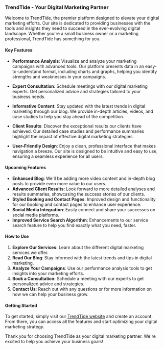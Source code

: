 ### TrendTide - Your Digital Marketing Partner

Welcome to TrendTide, the premier platform designed to elevate your digital marketing efforts. Our site is dedicated to providing businesses with the tools and insights they need to succeed in the ever-evolving digital landscape. Whether you're a small business owner or a marketing professional, TrendTide has something for you.

#### Key Features

- **Performance Analysis**: Visualize and analyze your marketing campaigns with advanced tools. Our platform presents data in an easy-to-understand format, including charts and graphs, helping you identify strengths and weaknesses in your campaigns.

- **Expert Consultation**: Schedule meetings with our digital marketing experts. Get personalized advice and strategies tailored to your business needs.

- **Informative Content**: Stay updated with the latest trends in digital marketing through our blog. We provide in-depth articles, videos, and case studies to help you stay ahead of the competition.

- **Client Results**: Discover the exceptional results our clients have achieved. Our detailed case studies and performance summaries highlight the impact of effective digital marketing strategies.

- **User-Friendly Design**: Enjoy a clean, professional interface that makes navigation a breeze. Our site is designed to be intuitive and easy to use, ensuring a seamless experience for all users.

#### Upcoming Features

- **Enhanced Blog**: We'll be adding more video content and in-depth blog posts to provide even more value to our users.
- **Advanced Client Results**: Look forward to more detailed analyses and results summaries, showcasing the success stories of our clients.
- **Styled Booking and Contact Pages**: Improved design and functionality for our booking and contact pages to enhance user experience.
- **Social Media Integration**: Easily connect and share your successes on social media platforms.
- **Improved Service Search Algorithm**: Enhancements to our service search feature to help you find exactly what you need, faster.

#### How to Use

1. **Explore Our Services**: Learn about the different digital marketing services we offer.
2. **Read Our Blog**: Stay informed with the latest trends and tips in digital marketing.
3. **Analyze Your Campaigns**: Use our performance analysis tools to get insights into your marketing efforts.
4. **Book a Consultation**: Schedule a meeting with our experts to get personalized advice and strategies.
5. **Contact Us**: Reach out with any questions or for more information on how we can help your business grow.

#### Getting Started

To get started, simply visit our [TrendTide website](https://aminebes.github.io/trendtide) and create an account. From there, you can access all the features and start optimizing your digital marketing strategy.

Thank you for choosing TrendTide as your digital marketing partner. We're excited to help you achieve your business goals!
